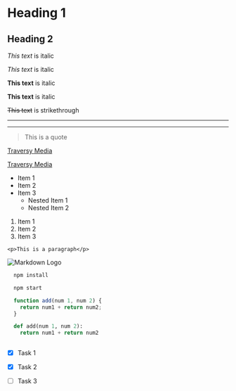 <!-- Headings -->
 # Heading 1
 ## Heading 2





<!-- Italics -->
*This text* is italic

_This text_ is italic

<!-- Strong -->
**This text** is italic

__This text__ is italic

<!-- Strikethrough -->
~~This text~~ is strikethrough

<!-- Horizontal Rule -->

---
___

<!-- Horizontal Rule -->
> This is a quote

<!-- Links -->
[Traversy Media](http://www.traversymedia.com)

[Traversy Media](http://www.traversymedia.com 
"Traversy Media")
<!-- UL -->
* Item 1
* Item 2
* Item 3
  * Nested Item 1
  * Nested Item 2

<!-- OL -->
1. Item 1
1. Item 2
1. Item 3

<!-- Inline Code Block -->
`<p>This is a paragraph</p>`

<!-- Images -->
![Markdown Logo](https://markdown-here.com/img/icon256.png)

<!-- Github Markdown -->

<!-- Code Blocks -->
```bash
  npm install

  npm start
```

```javascript
  function add(num 1, num 2) {
    return num1 + return num2;
  }
```

```python
  def add(num 1, num 2): 
    return num1 + return num2
  
```

<!-- Tables -->





<!-- Task Lists -->
* [x] Task 1
* [x] Task 2
* [ ] Task 3

